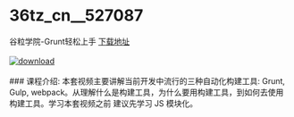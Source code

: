 # 36tz_cn__527087
谷粒学院-Grunt轻松上手
[下载地址](http://www.36tz.cn/article/527087 "下载地址")
<br/></br>[![download](http://36tz.cn/muke_img/2019_09_1-34-300x247.png "下载地址")](http://www.36tz.cn/article/527087 "下载地址")
<br/></br>### 课程介绍:
本套视频主要讲解当前开发中流行的三种自动化构建工具: Grunt, Gulp, webpack。从理解什么是构建工具，为什么要用构建工具，到如何去使用构建工具。学习本套视频之前 建议先学习 JS 模块化。


